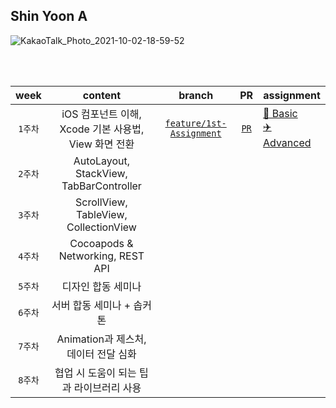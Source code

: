 ## Shin Yoon A 

![KakaoTalk_Photo_2021-10-02-18-59-52](https://user-images.githubusercontent.com/55099365/135711597-5ab7e5b5-b74a-4f6e-a5a2-50b5f8534ec6.png)

<br/> <br/>

| week | content | branch | PR | assignment |
|:------:|:------:|:------:|:------:|------|
|`1주차`| iOS 컴포넌트 이해, Xcode 기본 사용법, View 화면 전환| [`feature/1st-Assignment`](https://github.com/29th-WE-SOPT-iOS-Part/ShinYunA/tree/feature/1st-Assignment) | [`PR`](https://github.com/29th-WE-SOPT-iOS-Part/ShinYunA/pull/5)  | [💐 Basic](https://github.com/29th-WE-SOPT-iOS-Part/ShinYunA/blob/feature/second-seminar/README/Assignment1-Basic.md) <br/> [✈️ Advanced](https://github.com/29th-WE-SOPT-iOS-Part/ShinYunA/blob/feature/second-seminar/README/Assignment1-Advanced.md) |
|`2주차`| AutoLayout, StackView, TabBarController | | | |
|`3주차`| ScrollView, TableView, CollectionView | | | |
|`4주차`| Cocoapods & Networking, REST API | | | |
|`5주차`| 디자인 합동 세미나 | | | |
|`6주차`| 서버 합동 세미나 + 솝커톤 | | | |
|`7주차`| Animation과 제스처, 데이터 전달 심화 | | | |
|`8주차`| 협업 시 도움이 되는 팁과 라이브러리 사용 | | | |
